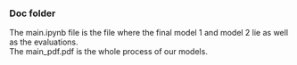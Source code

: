 ### Doc folder

The main.ipynb file is the file where the final model 1 and model 2 lie as well as the evaluations. 
<br>
The main_pdf.pdf is the whole process of our models. 
